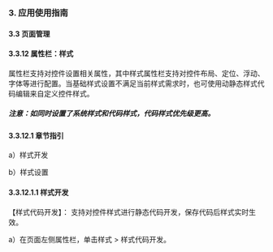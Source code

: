 ### 3. 应用使用指南

#### 3.3 页面管理

#### 3.3.12 属性栏：样式

属性栏支持对控件设置相关属性，其中样式属性栏支持对控件布局、定位、浮动、字体等进行配置。当基础样式设置不满足当前样式需求时，也可使用动静态样式代码编辑来自定义控件样式。

##### 注意：如同时设置了系统样式和代码样式，代码样式优先级更高。

#### 3.3.12.1 章节指引

a）样式开发

b）样式设置

#### 3.3.12.1.1 样式开发

【样式代码开发】： 支持对控件样式进行静态代码开发，保存代码后样式实时生效。

a）在页面左侧属性栏，单击样式 > 样式代码开发。

